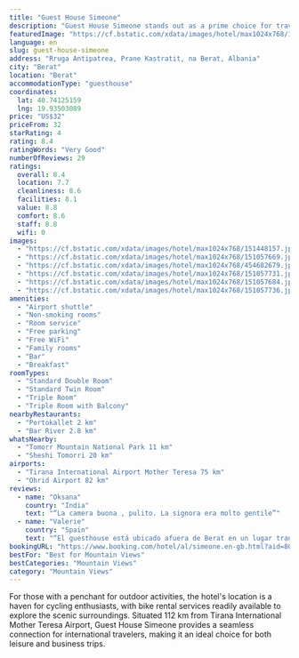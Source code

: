 ```yaml
---
title: "Guest House Simeone"
description: "Guest House Simeone stands out as a prime choice for travelers seeking a blend of comfort and convenience in Berat."
featuredImage: "https://cf.bstatic.com/xdata/images/hotel/max1024x768/151448157.jpg?k=bd4fd3bb2302b3230fba5374ba216ae44690586ddfeebd7b6d79a5648b2f4fef&o=&hp=1"
language: en
slug: guest-house-simeone
address: "Rruga Antipatrea, Prane Kastratit, na Berat, Albania"
city: "Berat"
location: "Berat"
accommodationType: "guesthouse"
coordinates:
  lat: 40.74125159
  lng: 19.93503089
price: "US$32"
priceFrom: 32
starRating: 4
rating: 8.4
ratingWords: "Very Good"
numberOfReviews: 29
ratings:
  overall: 8.4
  location: 7.7
  cleanliness: 8.6
  facilities: 8.1
  value: 8.8
  comfort: 8.6
  staff: 8.8
  wifi: 0
images:
  - "https://cf.bstatic.com/xdata/images/hotel/max1024x768/151448157.jpg?k=bd4fd3bb2302b3230fba5374ba216ae44690586ddfeebd7b6d79a5648b2f4fef&o=&hp=1"
  - "https://cf.bstatic.com/xdata/images/hotel/max1024x768/151057669.jpg?k=c24f09b6963ec3e39cc290cd763c40aad604ce6ec159d1fa0b3989d43044a256&o=&hp=1"
  - "https://cf.bstatic.com/xdata/images/hotel/max1024x768/454682679.jpg?k=05e4e622d81f5999a1277286c72fb3917d7f0dbeded2eb5a8fd3bc24d4e64db5&o=&hp=1"
  - "https://cf.bstatic.com/xdata/images/hotel/max1024x768/151057731.jpg?k=79c59e3a69ee0fdcce1008979cef0d14d12cc1585e14c6ed238ceaa7c603ad00&o=&hp=1"
  - "https://cf.bstatic.com/xdata/images/hotel/max1024x768/151057684.jpg?k=36e54998e593941cad1a2934fdc49a88b08ac623d3466625989908c457b2b765&o=&hp=1"
  - "https://cf.bstatic.com/xdata/images/hotel/max1024x768/151057736.jpg?k=fa315b82254bb212ab795a15a54e319e098af9907990b9caf4c4d3769b421a39&o=&hp=1"
amenities:
  - "Airport shuttle"
  - "Non-smoking rooms"
  - "Room service"
  - "Free parking"
  - "Free WiFi"
  - "Family rooms"
  - "Bar"
  - "Breakfast"
roomTypes:
  - "Standard Double Room"
  - "Standard Twin Room"
  - "Triple Room"
  - "Triple Room with Balcony"
nearbyRestaurants:
  - "Portokallet 2 km"
  - "Bar River 2.8 km"
whatsNearby:
  - "Tomorr Mountain National Park 11 km"
  - "Sheshi Tomorri 20 km"
airports:
  - "Tirana International Airport Mother Teresa 75 km"
  - "Ohrid Airport 82 km"
reviews:
  - name: "Oksana"
    country: "India"
    text: "“La camera buona , pulito. La signora era molto gentile”"
  - name: "Valerie"
    country: "Spain"
    text: "“El guesthouse está ubicado afuera de Berat en un lugar tranquilo con personal muy amable.”"
bookingURL: "https://www.booking.com/hotel/al/simeone.en-gb.html?aid=8035640"
bestFor: "Best for Mountain Views"
bestCategories: "Mountain Views"
category: "Mountain Views"
---
```


For those with a penchant for outdoor activities, the hotel's location is a haven for cycling enthusiasts, with bike rental services readily available to explore the scenic surroundings. Situated 112 km from Tirana International Mother Teresa Airport, Guest House Simeone provides a seamless connection for international travelers, making it an ideal choice for both leisure and business trips.
